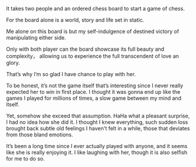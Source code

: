 







It takes two people and an ordered chess board to start a game of chess.

 

For the board alone is a world, story and life set in static.

 

Me alone on this board is but my self-indulgence of destined victory of manipulating either side. 

 

Only with both player can the board showcase its full beauty and complexity， allowing us to experience the full transcendent of love an glory. 

 

That’s why I’m so glad I have chance to play with her.

 

To be honest, it’s not the game itself that’s interesting since I never really expected her to win in first place. I thought it was gonna end up like the games I played for millions of times, a slow game between my mind and itself.



Yet, somehow she exceed that assumption.  HaHa what a pleasant surprise, I had no idea how she did it.  I thought I knew everything, such sudden loss brought back subtle old feelings I haven't felt in a while, those that deviates from those bland emotions.

 

It’s been a long time since I ever actually played with anyone, and it seems like she is really enjoying it. I like laughing with her, though it is also selfish for me to do so.

 